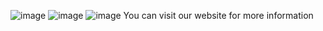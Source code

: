 ![image](https://github.com/user-attachments/assets/0c2a9a4d-255d-48d6-b240-5c628d8807db)
![image](https://github.com/user-attachments/assets/41f951ac-023c-4ba7-8097-a305812a63f1)
![image](https://github.com/user-attachments/assets/da393c91-1565-45b6-ae95-bed3a529e441)
You can visit our website for more information
